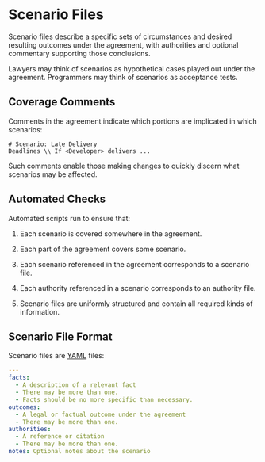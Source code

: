 Scenario Files
==============

Scenario files describe a specific sets of circumstances and desired resulting outcomes under the agreement, with authorities and optional commentary supporting those conclusions.

Lawyers may think of scenarios as hypothetical cases played out under the agreement. Programmers may think of scenarios as acceptance tests.

Coverage Comments
-----------------

Comments in the agreement indicate which portions are implicated in which scenarios:

```commonform
# Scenario: Late Delivery
Deadlines \\ If <Developer> delivers ...
```

Such comments enable those making changes to quickly discern what scenarios may be affected.

Automated Checks
----------------

Automated scripts run to ensure that:

1. Each scenario is covered somewhere in the agreement.

2. Each part of the agreement covers some scenario.

3. Each scenario referenced in the agreement corresponds to a scenario file.

4. Each authority referenced in a scenario corresponds to an authority file.

5. Scenario files are uniformly structured and contain all required kinds of information.

Scenario File Format
--------------------

Scenario files are [YAML](http://yaml.org/) files:

```yaml
---
facts:
  - A description of a relevant fact
  - There may be more than one.
  - Facts should be no more specific than necessary.
outcomes:
  - A legal or factual outcome under the agreement
  - There may be more than one.
authorities:
  - A reference or citation
  - There may be more than one.
notes: Optional notes about the scenario
```
